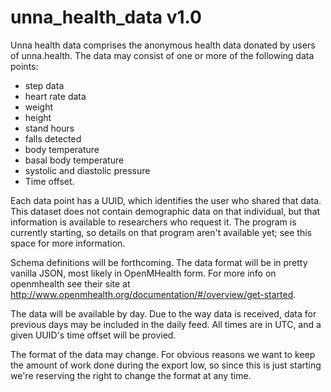# unna_health_data v1.0

Unna health data comprises the anonymous health data donated by users of unna.health. The data may consist of one or more of the following data points:

* step data
* heart rate data
* weight
* height
* stand hours
* falls detected
* body temperature
* basal body temperature
* systolic and diastolic pressure
* Time offset.

Each data point has a UUID, which identifies the user who shared that data. This dataset does not contain demographic data on that individual, but that information is available to researchers who request it. The program is currently starting, so details on that program aren't available yet; see this space for more information.

Schema definitions will be forthcoming. The data format will be in pretty vanilla JSON, most likely in OpenMHealth form. For more info on openmhealth see their site at http://www.openmhealth.org/documentation/#/overview/get-started.

The data will be available by day. Due to the way data is received, data for previous days may be included in the daily feed. All times are in UTC, and a given UUID's time offset will be provied.

The format of the data may change. For obvious reasons we want to keep the amount of work done during the export low, so since this is just starting we're reserving the right to change the format at any time.
